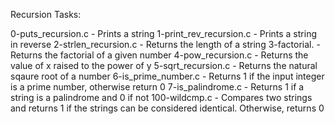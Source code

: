 Recursion
Tasks:

0-puts_recursion.c - Prints a string
1-print_rev_recursion.c	- Prints a string in reverse
2-strlen_recursion.c - Returns the length of a string
3-factorial. - Returns the factorial of a given number
4-pow_recursion.c - Returns the value of x raised to the power of y
5-sqrt_recursion.c - Returns the natural sqaure root of a number
6-is_prime_number.c - Returns 1 if the input integer is a prime number, otherwise return 0
7-is_palindrome.c - Returns 1 if a string is a palindrome and 0 if not
100-wildcmp.c - Compares two strings and returns 1 if the strings can be considered identical. Otherwise, returns 0
